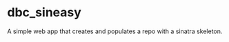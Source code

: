 dbc_sineasy
===========

A simple web app that creates and populates a repo with a sinatra skeleton.

